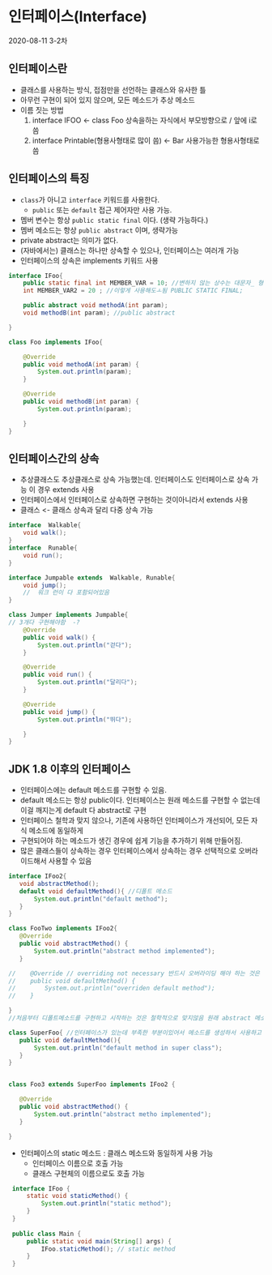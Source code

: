 # 인터페이스(Interface)
2020-08-11 3-2차
## 인터페이스란
  * 클래스를 사용하는 방식, 접점만을 선언하는 클래스와 유사한 틀
  * 아무런 구현이 되어 있지 않으며, 모든 메소드가 추상 메소드
  * 이름 짓는 방법
      1. interface IFOO <- class Foo 상속을하는 자식에서 부모방향으로 / 앞에 i로씀
      2. interface Printable(형용사형태로 많이 씀) <- Bar  사용가능한 형용사형태로 씀

## 인터페이스의 특징
  * `class`가 아니고 `interface` 키워드를 사용한다.
     * `public` 또는 `default` 접근 제어자만 사용 가능.
  * 멤버 변수는 항상 `public static final` 이다. (생략 가능하다.)
  * 멤버 메소드는 항상 `public abstract` 이며, 생략가능
  * private abstract는 의미가 없다.
  * (자바에서는) 클래스는 하나만 상속할 수 있으나, 인터페이스는 여러개 가능
  * 인터페이스의 상속은 implements 키워드 사용
  ````java
  interface IFoo{
      public static final int MEMBER_VAR = 10; //변하지 않는 상수는 대문자_ 형식으로 사용하기 때문에 여기도 사용한다.
      int MEMBER_VAR2 = 20 ; //이렇게 사용해도ㅗ됨 PUBLIC STATIC FINAL;
  
      public abstract void methodA(int param);
      void methodB(int param); //public abstract
  
  }
  
  class Foo implements IFoo{
  
      @Override
      public void methodA(int param) {
          System.out.println(param);
      }
  
      @Override
      public void methodB(int param) {
          System.out.println(param);
  
      }
  }
  ````
## 인터페이스간의 상속
  * 추상클래스도 추상클래스로 상속 가능했는데. 인터페이스도 인터페이스로 상속 가능 이 경우 extends 사용
  * 인터페이스에서 인터페이스로 상속하면 구현하는 것이아니라서 extends 사용
  * 클래스 <- 클래스 상속과 달리 다중 상속 가능
  ````java
  interface  Walkable{
      void walk();
  }
  interface  Runable{
      void run();
  }
  
  interface Jumpable extends  Walkable, Runable{
      void jump();
      //  워크 런이 다 포함되어있음
  }
  
  class Jumper implements Jumpable{
  // 3개다 구현해야함  -?
      @Override
      public void walk() {
          System.out.println("걷다");
      }
  
      @Override
      public void run() {
          System.out.println("달리다");
      }
  
      @Override
      public void jump() {
          System.out.println("뛰다");
  
      }
  }
  ````
## JDK 1.8 이후의 인터페이스
  * 인터페이스에는 default 메소드를 구현할 수 있음.
  * default 메소드는 항상 public이다. 인터페이스는 원래 메소드를 구현할 수 없는데 이걸 깨지는게 default 다 abstract로 구현
  * 인터페이스 철학과 맞지 않으나, 기존에 사용하던 인터페이스가 개선되어, 모든 자식 메소드에 동일하게
  *   구현되어야 하는 메소드가 생긴 경우에 쉽게 기능을 추가하기 위해 만들어짐.
  *   많은 클래스들이 상속하는 경우 인터페이스에서 상속하는 경우 선택적으로 오버라이드해서 사용할 수 있음
   ````java
  interface IFoo2{
      void abstractMethod();
      default void defaultMethod(){ //디폴트 메소드
          System.out.println("default method");
      }
  }
  
  class FooTwo implements IFoo2{
      @Override
      public void abstractMethod() {
          System.out.println("abstract method implemented");
      }
  
  //    @Override // overriding not necessary 반드시 오버라이딩 해야 하는 것은 아님.
  //    public void defaultMethod() {
  //        System.out.println("overriden default method");
  //    }
  
  }
  //처음부터 디폴트메소드를 구현하고 시작하는 것은 철학적으로 맞지않음 원래 abstract 메소드만 있음
  
  class SuperFoo{ //인터페이스가 있는데 부족한 부분이있어서 메소드를 생성하서 사용하고 있었다
      public void defaultMethod(){
          System.out.println("default method in super class");
      }
  }
  
  
  class Foo3 extends SuperFoo implements IFoo2 {
  
      @Override
      public void abstractMethod() {
          System.out.println("abstract metho implemented");
      }
  
  }
  ````
 * 인터페이스의 static 메소드 : 클래스 메소드와 동일하게 사용 가능
   * 인터페이스 이름으로 호출 가능
   * 클래스 구현체의 이름으로도 호출 가능
  ````java
   interface IFoo {
       static void staticMethod() {
           System.out.println("static method");
       }
   }
   
   public class Main {
       public static void main(String[] args) {
           IFoo.staticMethod(); // static method
       }
   }
  ````